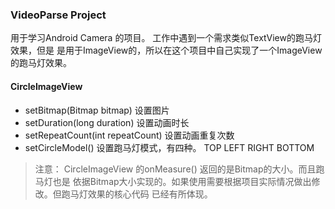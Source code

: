 ### VideoParse Project

用于学习Android Camera 的项目。 工作中遇到一个需求类似TextView的跑马灯效果，但是
是用于ImageView的，所以在这个项目中自己实现了一个ImageView的跑马灯效果。

#### CircleImageView

- setBitmap(Bitmap bitmap)          设置图片
- setDuration(long duration)        设置动画时长
- setRepeatCount(int repeatCount)   设置动画重复次数
- setCircleModel()  设置跑马灯模式，有四种。 TOP LEFT RIGHT BOTTOM

> 注意： CircleImageView 的onMeasure() 返回的是Bitmap的大小。而且跑马灯也是
依据Bitmap大小实现的。如果使用需要根据项目实际情况做出修改。但跑马灯效果的核心代码
已经有所体现。